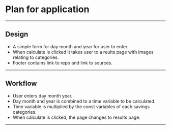 # Plan for application

----------------------------------

## Design

- A simple form for day month and year for user to enter.
- When calculate is clicked it takes user to a reults page with images relating to categories.
- Footer contains link to repo and link to sources.

---------------------------------------

## Workflow

- User enters day month year.
- Day month and year is combined to a time variable to be calculated.
- Time variable is multiplied by the const variables of each savings categories.
- When calculate is clicked, the page changes to results page.

------------------------------------------

